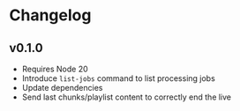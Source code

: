 # Changelog

## v0.1.0

 * Requires Node 20
 * Introduce `list-jobs` command to list processing jobs
 * Update dependencies
 * Send last chunks/playlist content to correctly end the live
